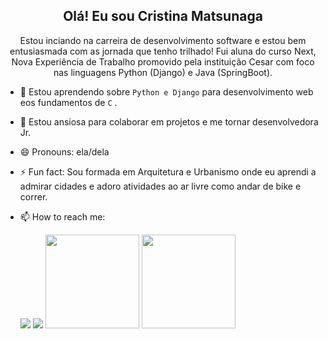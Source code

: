 <h2 align="center"> 
  Olá! Eu sou Cristina Matsunaga  
</h2> 

<p align="center"> 
  Estou inciando na carreira de desenvolvimento software e estou bem entusiasmada com as jornada que tenho trilhado! Fui aluna do curso Next, Nova Experiência de Trabalho promovido pela instituição Cesar com foco nas linguagens Python (Django) e Java (SpringBoot). <div>
</p> 

- 🌱 Estou aprendendo sobre `Python e Django` para desenvolvimento web eos fundamentos de `C` . 
- 👯 Estou ansiosa para colaborar em projetos e me tornar desenvolvedora Jr. 
- 😄 Pronouns: ela/dela
- ⚡ Fun fact: Sou formada em Arquitetura e Urbanismo onde eu aprendi a admirar cidades e adoro atividades ao ar livre como andar de bike e correr.

- 📫 How to reach me:

  <a href="https://www.linkedin.com/in/cristina-matsunaga-7992394b/" alt="Linkedin">
  <img src="https://img.shields.io/badge/-Linkedin-0e76a8?style=for-the-badge&logo=Linkedin&logoColor=white&link=https://www.linkedin.com/in/keidsonroby/" /></a>
  <a href = "mailto:criismnaga@gmail.com"><img src="https://img.shields.io/badge/Gmail-D14836?style=for-the-badge&logo=gmail&logoColor=white" target="_blank"></a>
  
  
  <img height="150em" src="http://git-stats-definitive.vercel.app/api?username=criismnaga&theme=tokyonight&show_icons=true" />
  <img height="150em" src="http://git-stats-definitive.vercel.app/api/top-langs/?username=criismnaga&layout=compact&theme=tokyonight" />

<!---

Criismnaga/Criismnaga is a ✨ special ✨ repository because its `README.md` (this file) appears on your GitHub profile.
You can click the Preview link to take a look at your changes.
--->
